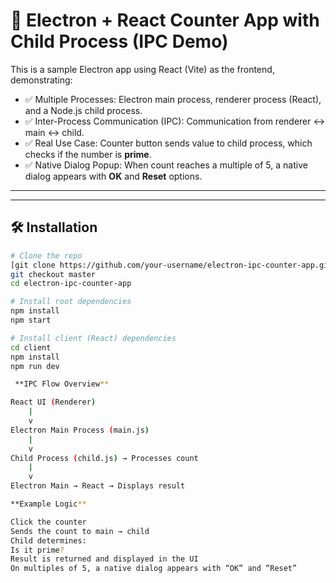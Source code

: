 # 🧠 Electron + React Counter App with Child Process (IPC Demo)

This is a sample Electron app using React (Vite) as the frontend, demonstrating:

- ✅ Multiple Processes: Electron main process, renderer process (React), and a Node.js child process.
- ✅ Inter-Process Communication (IPC): Communication from renderer ↔ main ↔ child.
- ✅ Real Use Case: Counter button sends value to child process, which checks if the number is **prime**.
- ✅ Native Dialog Popup: When count reaches a multiple of 5, a native dialog appears with **OK** and **Reset** options.

---

---

## 🛠️ Installation

```bash
# Clone the repo
[git clone https://github.com/your-username/electron-ipc-counter-app.git](https://github.com/Avdhutk/electron-ipc-react-app.git)
git checkout master
cd electron-ipc-counter-app

# Install root dependencies
npm install
npm start

# Install client (React) dependencies
cd client
npm install
npm run dev

 **IPC Flow Overview**

React UI (Renderer)
    |
    v
Electron Main Process (main.js)
    |
    v
Child Process (child.js) → Processes count
    |
    v
Electron Main → React → Displays result

**Example Logic**

Click the counter
Sends the count to main → child
Child determines:
Is it prime?
Result is returned and displayed in the UI
On multiples of 5, a native dialog appears with “OK” and “Reset”

